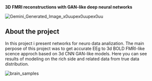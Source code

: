 __3D FMRI reconstructions with GAN-like deep neural networks__

![Gemini_Generated_Image_x0uupex0uupex0uu](https://github.com/user-attachments/assets/4ae9bcf1-e144-4b40-a2ca-134f8404a864)

## About the project
In this project i present networks for neuro data analization. The main perpose of this project was to get accurate EEg to 3d BOLD FMRI-like scence approch based on 3d CNN GAN-like models. Here you can see results of modeling on the rich side and related data from true data distribution.

![brain_samples](https://github.com/user-attachments/assets/3534d805-4533-48b8-9de7-7cb8387772db)
